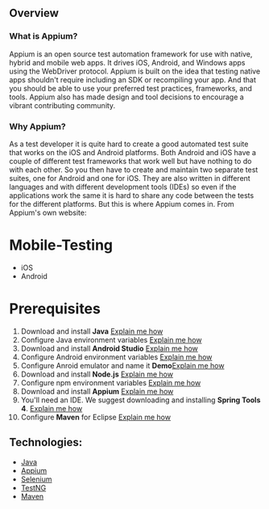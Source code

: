 ## Overview

### What is Appium? 

Appium is an open source test automation framework for use with native, hybrid and mobile web apps. 
It drives iOS, Android, and Windows apps using the WebDriver protocol. Appium is built on the idea that testing native apps shouldn't require including an SDK or recompiling your app. And that you should be able to use your preferred test practices, frameworks, and tools. Appium also has made design and tool decisions to encourage a vibrant contributing community.

### Why Appium? 

As a test developer it is quite hard to create a good automated test suite that works on the iOS and Android platforms. Both Android and iOS have a couple of different test frameworks that work well but have nothing to do with each other. So you then have to create and maintain two separate test suites, one for Android and one for iOS. They are also written in different languages and with different development tools (IDEs) so even if the applications work the same it is hard to share any code between the tests for the different platforms.
But this is where Appium comes in. From Appium's own website:

# Mobile-Testing
* iOS
* Android

# Prerequisites

1. Download and install **Java**  [Explain me how](https://www.oracle.com/java/technologies/downloads/)
2. Configure Java environment variables  [Explain me how](https://stackoverflow.com/questions/1672281/how-to-set-the-environment-variables-for-java-in-windows)
3. Download and install **Android Studio**  [Explain me how](https://developer.android.com/studio)
4. Configure Android environment variables  [Explain me how](http://www.automationtestinghub.com/setup-android-environment-variables/)
5. Configure Anroid emulator and name it **Demo**[Explain me how](https://developer.android.com/studio/run/managing-avds)
6. Download and install **Node.js**  [Explain me how](https://nodejs.org/en/download/)
7. Configure npm environment variables [Explain me how](https://stackoverflow.com/questions/27864040/fixing-npm-path-in-windows-8-and-10)
8. Download and install **Appium** [Explain me how](http://www.automationtestinghub.com/download-and-install-appium-1-6/)
9. You'll need an IDE. We suggest downloading and installing **Spring Tools 4**. [Explain me how](https://spring.io/tools)
10. Configure **Maven** for Eclipse  [Explain me how](https://www.softwaretestinghelp.com/eclipse/configuring-maven-with-eclipse/)

## Technologies:

* [Java](https://docs.oracle.com/en/java/)
* [Appium](https://www.javadoc.io/doc/io.appium/java-client/latest/index.html)
* [Selenium](https://www.selenium.dev/documentation/en/)
* [TestNG](https://testng.org/#_testng_documentation)
* [Maven](https://maven.apache.org/)
